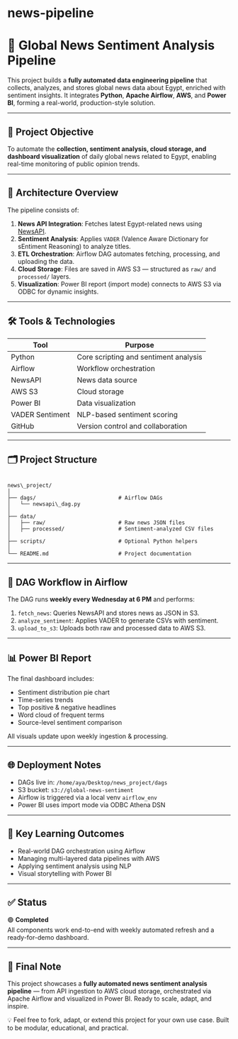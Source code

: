 # news-pipeline

# 📰 Global News Sentiment Analysis Pipeline

This project builds a **fully automated data engineering pipeline** that collects, analyzes, and stores global news data about Egypt, enriched with sentiment insights. It integrates **Python**, **Apache Airflow**, **AWS**, and **Power BI**, forming a real-world, production-style solution.

---

## 📌 Project Objective

To automate the **collection, sentiment analysis, cloud storage, and dashboard visualization** of daily global news related to Egypt, enabling real-time monitoring of public opinion trends.

---

## 🧱 Architecture Overview

The pipeline consists of:

1. **News API Integration**: Fetches latest Egypt-related news using [NewsAPI](https://newsapi.org/).
2. **Sentiment Analysis**: Applies `VADER` (Valence Aware Dictionary for sEntiment Reasoning) to analyze titles.
3. **ETL Orchestration**: Airflow DAG automates fetching, processing, and uploading the data.
4. **Cloud Storage**: Files are saved in AWS S3 — structured as `raw/` and `processed/` layers.
5. **Visualization**: Power BI report (import mode) connects to AWS S3 via ODBC for dynamic insights.

---

## 🛠️ Tools & Technologies

| Tool            | Purpose                                  |
|-----------------|-------------------------------------------|
| Python          | Core scripting and sentiment analysis     |
| Airflow         | Workflow orchestration                    |
| NewsAPI         | News data source                          |
| AWS S3          | Cloud storage                             |
| Power BI        | Data visualization                        |
| VADER Sentiment | NLP-based sentiment scoring               |
| GitHub          | Version control and collaboration         |

---

## 🗂️ Project Structure

```

news\_project/
│
├── dags/                          # Airflow DAGs
│   └── newsapi\_dag.py
│
├── data/
│   ├── raw/                       # Raw news JSON files
│   ├── processed/                 # Sentiment-analyzed CSV files
│
├── scripts/                       # Optional Python helpers
│
└── README.md                      # Project documentation

```

---

## 🔄 DAG Workflow in Airflow

The DAG runs **weekly every Wednesday at 6 PM** and performs:

1. `fetch_news`: Queries NewsAPI and stores news as JSON in S3.
2. `analyze_sentiment`: Applies VADER to generate CSVs with sentiment.
3. `upload_to_s3`: Uploads both raw and processed data to AWS S3.

---

## 📊 Power BI Report

The final dashboard includes:

- Sentiment distribution pie chart
- Time-series trends
- Top positive & negative headlines
- Word cloud of frequent terms
- Source-level sentiment comparison

All visuals update upon weekly ingestion & processing.

---

## 🌐 Deployment Notes

- DAGs live in: `/home/aya/Desktop/news_project/dags`
- S3 bucket: `s3://global-news-sentiment`
- Airflow is triggered via a local venv `airflow_env`
- Power BI uses import mode via ODBC Athena DSN

---

## 🎯 Key Learning Outcomes

- Real-world DAG orchestration using Airflow
- Managing multi-layered data pipelines with AWS
- Applying sentiment analysis using NLP
- Visual storytelling with Power BI

---

## ✅ Status

🟢 **Completed**  
All components work end-to-end with weekly automated refresh and a ready-for-demo dashboard.

---

## 🚀 Final Note

This project showcases a **fully automated news sentiment analysis pipeline** — from API ingestion to AWS cloud storage, orchestrated via Apache Airflow and visualized in Power BI. Ready to scale, adapt, and inspire.

💡 Feel free to fork, adapt, or extend this project for your own use case. Built to be modular, educational, and practical.
```
